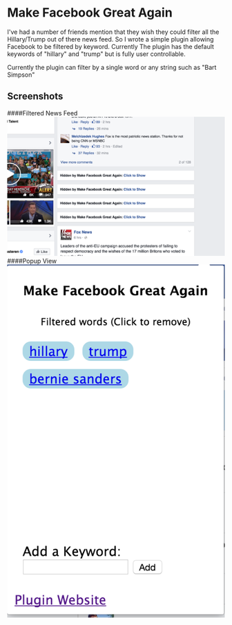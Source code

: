 # Make Facebook Great Again

I've had a number of friends mention that they wish they could filter all the Hillary/Trump out of there news feed. So I wrote a simple plugin allowing Facebook to be filtered by keyword. Currently The plugin has the default keywords of "hillary" and "trump" but is fully user controllable. 


Currently the plugin can filter by a single word or any string such as "Bart Simpson"


## Screenshots

####Filtered News Feed
![Alt text](/screen_shots/filtered_feed.png?raw=true "Filtered News Feed")
####Popup View
![Alt text](/screen_shots/popup.png?raw=true "Pop Up View")